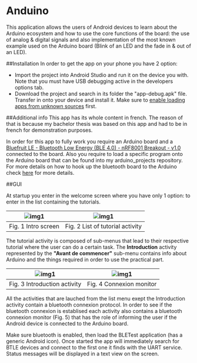 Anduino
========

This application allows the users of Android devices to learn about the Arduino ecosystem and how to use the core functions of the board: the use of analog & digital signals and also implementation of the most known example used on the Arduino board (Blink of an LED and the fade in & out of an LED).

##Installation
In order to get the app on your phone you have 2 option:
* Import the project into Android Studio and run it on the device you with. Note that you must have USB debugging active in the developers options tab.
* Download the project and search in its folder the "app-debug.apk" file. Transfer in onto your device and install it. Make sure to [enable loading apps from unknown sources](http://developer.android.com/distribute/open.html#unknown-sources) first.

##Additional info
This app has its whole content in french. The reason of that is because my bachelor thesis was based on this app and had to be in french for demonstration purposes.

In order for this app to fully work you require an Arduino board and a [Bluefruit LE - Bluetooth Low Energy (BLE 4.0) - nRF8001 Breakout - v1.0](https://www.adafruit.com/product/1697) connected to the board. Also you require to load a specific program onto the Arduino board that can be found into my arduino_projects repository.
For more details on how to hook up the bluetooth board to the Arduino check [here](https://learn.adafruit.com/getting-started-with-the-nrf8001-bluefruit-le-breakout/hooking-everything-up) for more details.


##GUI

At startup you enter in the welcome screen where you have only 1 option: to enter in the list containing the tutorials.

| ![](description_images/img10.png?raw=true "img1") | ![](description_images/img12.png?raw=true "img1") |
| :---: | :---: |
| Fig. 1 Intro screen | Fig. 2 List of tutorial activity |

The tutorial activity is composed of sub-menus that lead to their respective tutorial where the user can do a certain task. The **Introduction** activity represented by the __"Avant de commencer"__ sub-menu contains info about Arduino and the things required in order to use the practical part.

| ![](description_images/img2.png?raw=true "img1") | ![](description_images/img3.png?raw=true "img1") |
| :---: | :---: |
| Fig. 3 Introduction activity | Fig. 4 Connexion monitor |

All the activities that are lauched from the list menu exept the Introduction activity contain a bluetooth connexion protocol. In order to see if the bluetooth connexion is establised each activity also contains a bluetooth connexion monitor (Fig. 5) that has the role of informing the user if the Android device is connected to the Arduino board.

Make sure bluetooth is enabled, then load the BLETest application (has a generic Android icon).  Once started the app will immediately search for BTLE devices and connect to the first one it finds with the UART service.  Status messages will be displayed in a text view on the screen.  
